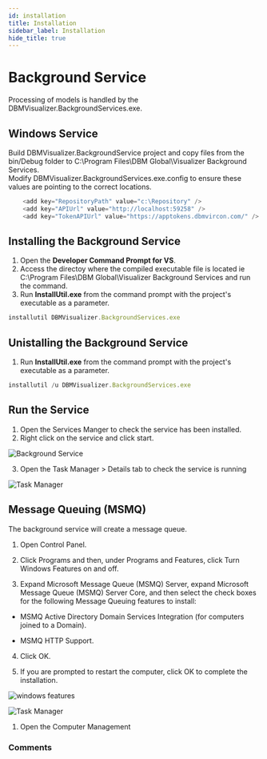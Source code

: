 ```yaml
---
id: installation
title: Installation
sidebar_label: Installation
hide_title: true
---
```


# Background Service

Processing of models is handled by the DBMVisualizer.BackgroundServices.exe.

## Windows Service

Build DBMVisualizer.BackgroundService project and copy files from the bin/Debug folder to C:\Program Files\DBM Global\Visualizer Background Services.  
Modify DBMVisualizer.BackgroundServices.exe.config to ensure these values are pointing to the correct locations.

```ts
    <add key="RepositoryPath" value="c:\Repository" />
    <add key="APIUrl" value="http://localhost:59258" />
    <add key="TokenAPIUrl" value="https://apptokens.dbmvircon.com/" />
```

## Installing the Background Service

1. Open the **Developer Command Prompt for VS**. 
2. Access the directoy where the compiled executable file is located ie C:\Program Files\DBM Global\Visualizer Background Services and run the command.
3. Run **InstallUtil.exe** from the command prompt with the project's executable as a parameter.

```ts
installutil DBMVisualizer.BackgroundServices.exe
```

## Unistalling the Background Service

1. Run **InstallUtil.exe** from the command prompt with the project's executable as a parameter.

```ts
installutil /u DBMVisualizer.BackgroundServices.exe
```

## Run the Service

1. Open the Services Manger to check the service has been installed.
2. Right click on the service and click start.
 
![Background Service](/img/api/services.png)

3. Open the Task Manager > Details tab to check the service is running

![Task Manager](/img/api/task-manager.png)

## Message Queuing (MSMQ)

The background service will create a message queue.

1. Open Control Panel.

2. Click Programs and then, under Programs and Features, click Turn Windows Features on and off.

3. Expand Microsoft Message Queue (MSMQ) Server, expand Microsoft Message Queue (MSMQ) Server Core, and then select the check boxes for the following Message Queuing features to install:

- MSMQ Active Directory Domain Services Integration (for computers joined to a Domain).

- MSMQ HTTP Support.

4. Click OK.

5. If you are prompted to restart the computer, click OK to complete the installation.

![windows features](/img/api/bg-service/windows-features.png)

![Task Manager](/img/api/task-manager.png)

1. Open the Computer Management 

### Comments
